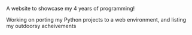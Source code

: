 A website to showcase my 4 years of programming!

Working on porting my Python projects to a web environment, and listing my outdoorsy acheivements

